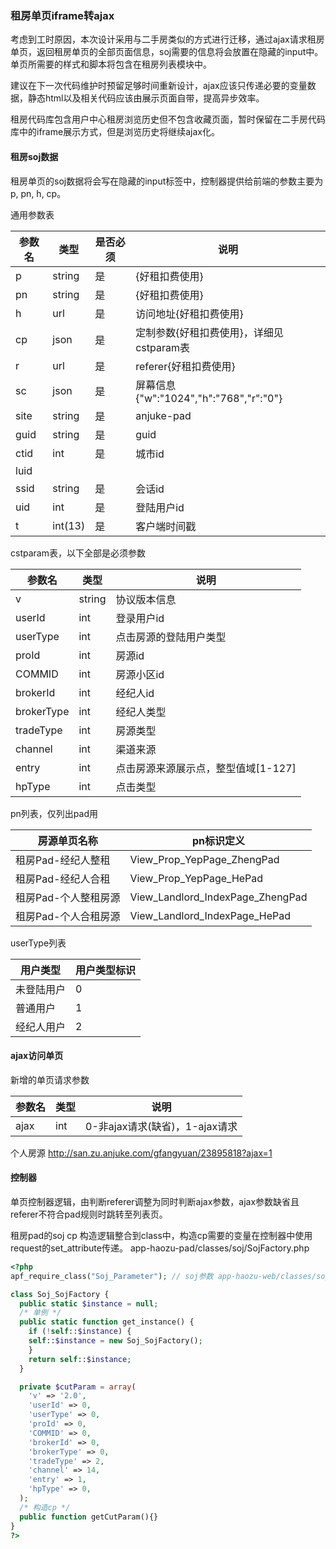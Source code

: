 ### 租房单页iframe转ajax

考虑到工时原因，本次设计采用与二手房类似的方式进行迁移，通过ajax请求租房单页，返回租房单页的全部页面信息，soj需要的信息将会放置在隐藏的input中。单页所需要的样式和脚本将包含在租房列表模块中。

建议在下一次代码维护时预留足够时间重新设计，ajax应该只传递必要的变量数据，静态html以及相关代码应该由展示页面自带，提高异步效率。

租房代码库包含用户中心租房浏览历史但不包含收藏页面，暂时保留在二手房代码库中的iframe展示方式，但是浏览历史将继续ajax化。

#### 租房soj数据

租房单页的soj数据将会写在隐藏的input标签中，控制器提供给前端的参数主要为 p, pn, h, cp。

通用参数表

**参数名** | **类型** | 是否必须 | 说明
--- | --- | --- | ---
p | string | 是 | {好租扣费使用}
pn | string | 是 | {好租扣费使用}
h | url | 是 | 访问地址{好租扣费使用}
cp | json | 是 | 定制参数{好租扣费使用}，详细见cstparam表
r | url | 是 | referer{好租扣费使用}
sc | json | 是 | 屏幕信息{"w":"1024","h":"768","r":"0"}
site | string | 是 | anjuke-pad
guid | string | 是 | guid
ctid | int | 是 | 城市id
luid | 
ssid | string | 是 | 会话id
uid | int | 是 | 登陆用户id
t | int(13) | 是 | 客户端时间戳



cstparam表，以下全部是必须参数

**参数名** | **类型** | 说明
--- | --- | ---
v | string | 协议版本信息
userId | int | 登录用户id
userType | int | 点击房源的登陆用户类型
proId | int | 房源id
COMMID | int | 房源小区id
brokerId | int | 经纪人id
brokerType | int | 经纪人类型
tradeType | int | 房源类型
channel | int | 渠道来源
entry | int | 点击房源来源展示点，整型值域[1-127]
hpType | int | 点击类型


pn列表，仅列出pad用

**房源单页名称** | **pn标识定义**
--- | ---
租房Pad-经纪人整租 | View_Prop_YepPage_ZhengPad
租房Pad-经纪人合租 | View_Prop_YepPage_HePad
租房Pad-个人整租房源 | View_Landlord_IndexPage_ZhengPad
租房Pad-个人合租房源 | View_Landlord_IndexPage_HePad

userType列表

**用户类型** | **用户类型标识**
--- | ---
未登陆用户 | 0
普通用户 | 1
经纪人用户 | 2


#### ajax访问单页

新增的单页请求参数

**参数名** | **类型** | 说明
--- | --- | ---
ajax | int | 0-非ajax请求(缺省)，1-ajax请求

个人房源
http://san.zu.anjuke.com/gfangyuan/23895818?ajax=1

#### 控制器

单页控制器逻辑，由判断referer调整为同时判断ajax参数，ajax参数缺省且referer不符合pad规则时跳转至列表页。

租房pad的soj cp 构造逻辑整合到class中，构造cp需要的变量在控制器中使用request的set_attribute传递。
app-haozu-pad/classes/soj/SojFactory.php

```php
<?php
apf_require_class("Soj_Parameter"); // soj参数 app-haozu-web/classes/soj/Parameter.php

class Soj_SojFactory {
  public static $instance = null;
  /* 单例 */
  public static function get_instance() {
    if (!self::$instance) {
	self::$instance = new Soj_SojFactory();
    }
    return self::$instance;
  }

  private $cutParam = array(
    'v' => '2.0',
    'userId' => 0,
    'userType' => 0,
    'proId' => 0,
    'COMMID' => 0,
    'brokerId' => 0,
    'brokerType' => 0,
    'tradeType' => 2,
    'channel' => 14,
    'entry' => 1,
    'hpType' => 0,
  );
  /* 构造cp */
  public function getCutParam(){}
}
?>
```










